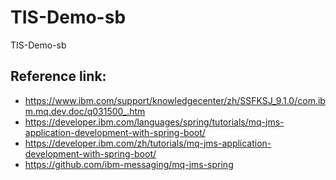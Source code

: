 # TIS-Demo-sb
TIS-Demo-sb



## Reference link:
- https://www.ibm.com/support/knowledgecenter/zh/SSFKSJ_9.1.0/com.ibm.mq.dev.doc/q031500_.htm
- https://developer.ibm.com/languages/spring/tutorials/mq-jms-application-development-with-spring-boot/
- https://developer.ibm.com/zh/tutorials/mq-jms-application-development-with-spring-boot/
- https://github.com/ibm-messaging/mq-jms-spring